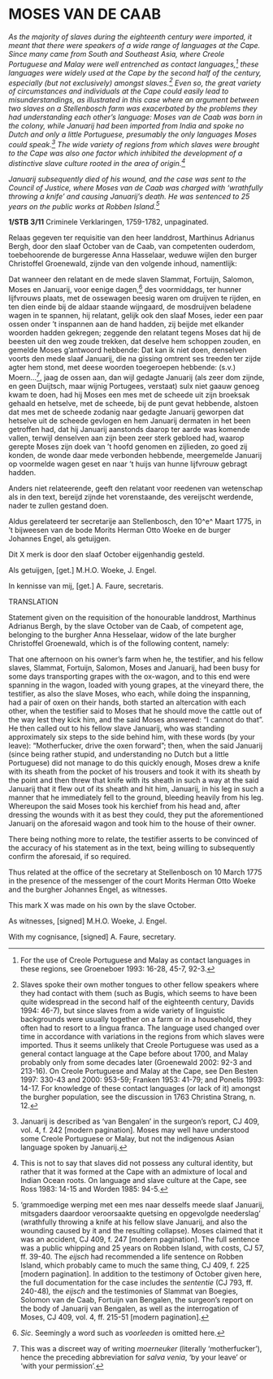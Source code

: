 # MOSES VAN DE CAAB

*As the majority of slaves during the eighteenth century were imported, it meant that there were speakers of a wide range of languages at the Cape. Since many came from South and Southeast Asia, where Creole Portuguese and Malay were well entrenched as contact languages,[^1] these languages were widely used at the Cape by the second half of the century, especially (but not exclusively) amongst slaves.[^2] Even so, the great variety of circumstances and individuals at the Cape could easily lead to misunderstandings, as illustrated in this case where an argument between two slaves on a Stellenbosch farm was exacerbated by the problems they had understanding each other’s language: Moses van de Caab was born in the colony, while Januarij had been imported from India and spoke no Dutch and only a little Portuguese, presumably the only languages Moses could speak.[^3] The wide variety of regions from which slaves were brought to the Cape was also one factor which inhibited the development of a distinctive slave culture rooted in the area of origin.[^4]*

*Januarij subsequently died of his wound, and the case was sent to the Council of Justice, where Moses van de Caab was charged with ‘wrathfully throwing a knife’ and causing Januarij’s death. He was sentenced to 25 years on the public works at Robben Island.[^5]*

**1/STB** **3/11** Criminele Verklaringen, 1759-1782, unpaginated.

Relaas gegeven ter requisitie van den heer landdrost, Marthinus Adrianus Bergh, door den slaaf October van de Caab, van competenten ouderdom, toebehoorende de burgeresse Anna Hasselaar, weduwe wijlen den burger Christoffel Groenewald, zijnde van den volgende inhoud, namentlijk:

Dat wanneer den relatant en de mede slaven Slammat, Fortuijn, Salomon, Moses en Januarij, voor eenige dagen,[^6] des voormiddags, ter hunner lijfvrouws plaats, met de ossewagen beesig waren om druijven te rijden, en ten dien einde bij de aldaar staande wijngaard, de mosdruijven beladene wagen in te spannen, hij relatant, gelijk ook den slaaf Moses, ieder een paar ossen onder ’t inspannen aan de hand hadden, zij beijde met elkander woorden hadden gekregen; zeggende den relatant tegens Moses dat hij de beesten uit den weg zoude trekken, dat deselve hem schoppen zouden, en gemelde Moses g’antwoord hebbende: Dat kan ik niet doen, denselven voorts den mede slaaf Januarij, die na gissing omtrent ses treeden ter zijde agter hem stond, met deese woorden toegeroepen hebbende: (s.v.) Moern...[^7], jaag de ossen aan, dan wijl gedagte Januarij (als zeer dom zijnde, en geen Duijtsch, maar wijnig Portugees, verstaat) sulx niet gaauw genoeg kwam te doen, had hij Moses een mes met de scheede uit zijn broeksak gehaald en hetselve, met de scheede, bij de punt gevat hebbende, alstoen dat mes met de scheede zodanig naar gedagte Januarij geworpen dat hetselve uit de scheede gevlogen en hem Januarij dermaten in het been getroffen had, dat hij Januarij aanstonds daarop ter aarde was komende vallen, terwijl denselven aan zijn been zeer sterk gebloed had, waarop gerepte Moses zijn doek van ’t hoofd genomen en zijlieden, zo goed zij konden, de wonde daar mede verbonden hebbende, meergemelde Januarij op voormelde wagen geset en naar ’t huijs van hunne lijfvrouw gebragt hadden.

Anders niet relateerende, geeft den relatant voor reedenen van wetenschap als in den text, bereijd zijnde het vorenstaande, des vereijscht werdende, nader te zullen gestand doen.

Aldus gerelateerd ter secretarije aan Stellenbosch, den 10^e^ Maart 1775, in ’t bijweesen van de bode Morits Herman Otto Woeke en de burger Johannes Engel, als getuijgen.

Dit X merk is door den slaaf October eijgenhandig gesteld.

Als getuijgen, \[get.\] M.H.O. Woeke, J. Engel.

In kennisse van mij, \[get.\] A. Faure, secretaris.

TRANSLATION

Statement given on the requisition of the honourable landdrost, Marthinus Adrianus Bergh, by the slave October van de Caab, of competent age, belonging to the burgher Anna Hesselaar, widow of the late burgher Christoffel Groenewald, which is of the following content, namely:

That one afternoon on his owner’s farm when he, the testifier, and his fellow slaves, Slammat, Fortuijn, Salomon, Moses and Januarij, had been busy for some days transporting grapes with the ox-wagon, and to this end were spanning in the wagon, loaded with young grapes, at the vineyard there, the testifier, as also the slave Moses, who each, while doing the inspanning, had a pair of oxen on their hands, both started an altercation with each other, when the testifier said to Moses that he should move the cattle out of the way lest they kick him, and the said Moses answered: “I cannot do that”. He then called out to his fellow slave Januarij, who was standing approximately six steps to the side behind him, with these words (by your leave): “Motherfucker, drive the oxen forward”; then, when the said Januarij (since being rather stupid, and understanding no Dutch but a little Portuguese) did not manage to do this quickly enough, Moses drew a knife with its sheath from the pocket of his trousers and took it with its sheath by the point and then threw that knife with its sheath in such a way at the said Januarij that it flew out of its sheath and hit him, Januarij, in his leg in such a manner that he immediately fell to the ground, bleeding heavily from his leg. Whereupon the said Moses took his kerchief from his head and, after dressing the wounds with it as best they could, they put the aforementioned Januarij on the aforesaid wagon and took him to the house of their owner.

There being nothing more to relate, the testifier asserts to be convinced of the accuracy of his statement as in the text, being willing to subsequently confirm the aforesaid, if so required.

Thus related at the office of the secretary at Stellenbosch on 10 March 1775 in the presence of the messenger of the court Morits Herman Otto Woeke and the burgher Johannes Engel, as witnesses.

This mark X was made on his own by the slave October.

As witnesses, \[signed\] M.H.O. Woeke, J. Engel.

With my cognisance, \[signed\] A. Faure, secretary.

[^1]: For the use of Creole Portuguese and Malay as contact languages in these regions, see Groeneboer 1993: 16-28, 45-7, 92-3. 

[^2]: Slaves spoke their own mother tongues to other fellow speakers where they had contact with them (such as Bugis, which seems to have been quite widespread in the second half of the eighteenth century, Davids 1994: 46-7), but since slaves from a wide variety of linguistic backgrounds were usually together on a farm or in a household, they often had to resort to a lingua franca. The language used changed over time in accordance with variations in the regions from which slaves were imported. Thus it seems unlikely that Creole Portuguese was used as a general contact language at the Cape before about 1700, and Malay probably only from some decades later (Groenewald 2002: 92-3 and 213-16). On Creole Portuguese and Malay at the Cape, see Den Besten 1997: 330-43 and 2000: 953-59; Franken 1953: 41-79; and Ponelis 1993: 14-17. For knowledge of these contact languages (or lack of it) amongst the burgher population, see the discussion in 1763 Christina Strang, n. 12.

[^3]: Januarij is described as ‘van Bengalen’ in the surgeon’s report, CJ 409, vol. 4, f. 242 \[modern pagination\]. Moses may well have understood some Creole Portuguese or Malay, but not the indigenous Asian language spoken by Januarij.

[^4]: This is not to say that slaves did not possess any cultural identity, but rather that it was formed at the Cape with an admixture of local and Indian Ocean roots. On language and slave culture at the Cape, see Ross 1983: 14-15 and Worden 1985: 94-5. 

[^5]: ‘grammoedige werping met een mes naar desselfs meede slaaf Januarij, mitsgaders daardoor veroorsaakte quetsing en opgevolgde neederslag’ (wrathfully throwing a knife at his fellow slave Januarij, and also the wounding caused by it and the resulting collapse). Moses claimed that it was an accident, CJ 409, f. 247 \[modern pagination\]. The full sentence was a public whipping and 25 years on Robben Island, with costs, CJ 57, ff. 39-40. The *eijsch* had recommended a life sentence on Robben Island, which probably came to much the same thing, CJ 409, f. 225 \[modern pagination\]. In addition to the testimony of October given here, the full documentation for the case includes the *sententie* (CJ 793, ff. 240-48)*,* the *eijsch* and the testimonies of Slammat van Boegies, Solomon van de Caab, Fortuijn van Bengalen, the surgeon’s report on the body of Januarij van Bengalen, as well as the interrogation of Moses, CJ 409, vol. 4, ff. 215-51 \[modern pagination\]. 

[^6]:  *Sic*. Seemingly a word such as *voorleeden* is omitted here.

[^7]:  This was a discreet way of writing *moerneuker* (literally ‘motherfucker’), hence the preceding abbreviation for *salva venia*, ‘by your leave’ or ‘with your permission’. 